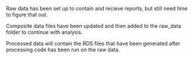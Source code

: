 Raw data has been set up to contain and recieve reports, but still need time to figure that out.

Composite data files have been updated and then added to the raw_data folder to continue with analysis. 

Processed data will contain the RDS files that have been generated after processing code has been run on the raw data.